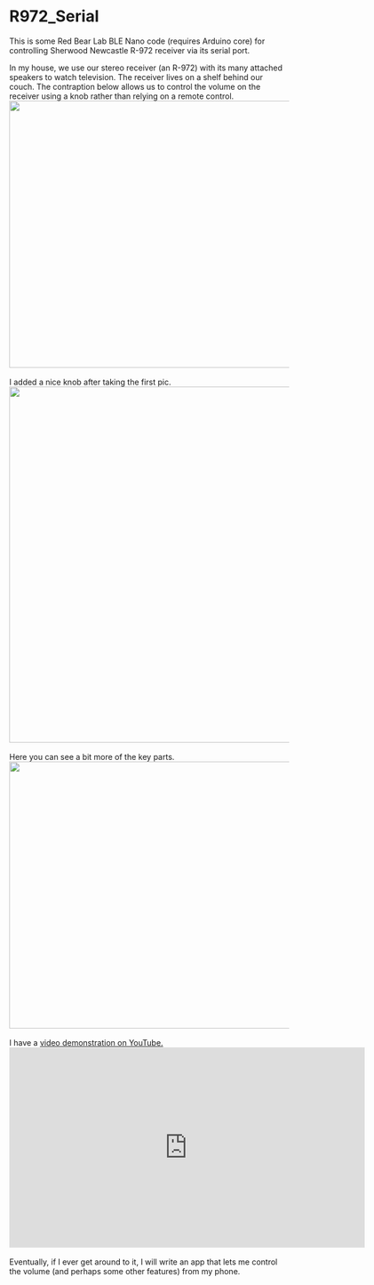 # R972_Serial
This is some Red Bear Lab BLE Nano code (requires Arduino core) for controlling Sherwood Newcastle R-972 receiver via its serial port.

<p>In my house, we use our stereo receiver (an R-972) with its many attached speakers to watch television.  The receiver lives on a shelf behind our couch. The contraption below allows us to control the volume on the receiver using a knob rather than relying on a remote control.<br />
<a href="https://4.bp.blogspot.com/-zASU0-nQJPA/WYCuW5iIbiI/AAAAAAAC8t4/Hi4w7rrpbPcESvPQR1zSaVcCUVJDAzAaACKgBGAs/s1600/IMG_20170730_221422.jpg" imageanchor="1"><img border="0" data-original-height="1200" data-original-width="1600" height="480" src="https://4.bp.blogspot.com/-zASU0-nQJPA/WYCuW5iIbiI/AAAAAAAC8t4/Hi4w7rrpbPcESvPQR1zSaVcCUVJDAzAaACKgBGAs/s640/IMG_20170730_221422.jpg" width="640" /></a><br />
<br />
I added a nice knob after taking the first pic.<br />
<a href="https://1.bp.blogspot.com/-umVNAe0YpJw/WYCuWwmOdxI/AAAAAAAC8t4/-z2ArvlExg0Dr4XW4Z4DBo5crZeMM4c6gCKgBGAs/s1600/IMG_20170731_214410.jpg" imageanchor="1"><img border="0" data-original-height="1600" data-original-width="1600" height="640" src="https://1.bp.blogspot.com/-umVNAe0YpJw/WYCuWwmOdxI/AAAAAAAC8t4/-z2ArvlExg0Dr4XW4Z4DBo5crZeMM4c6gCKgBGAs/s640/IMG_20170731_214410.jpg" width="640" /></a><br />
<br />
Here you can see a bit more of the key parts.<br />
<a href="https://1.bp.blogspot.com/-4H2n6E9jh7M/WYCuW8GI_NI/AAAAAAAC8t4/vh9y3-rW8TAoU_vQPMgDXDQnSJSmyTRawCKgBGAs/s1600/IMG_20170729_145104.jpg" imageanchor="1"><img border="0" data-original-height="1200" data-original-width="1600" height="480" src="https://1.bp.blogspot.com/-4H2n6E9jh7M/WYCuW8GI_NI/AAAAAAAC8t4/vh9y3-rW8TAoU_vQPMgDXDQnSJSmyTRawCKgBGAs/s640/IMG_20170729_145104.jpg" width="640" /></a><br />
<br />
I have a <a href="https://www.youtube.com/watch?v=BjpzD4OXuT0">video demonstration on YouTube.</a><br />
<iframe allowfullscreen="" frameborder="0" height="360" src="https://www.youtube.com/embed/BjpzD4OXuT0?rel=0&amp;showinfo=0" width="640"></iframe><br />
<br />
Eventually, if I ever get around to it, I will write an app that lets me control the volume (and perhaps some other features) from my phone.<br />
<br /></p>
